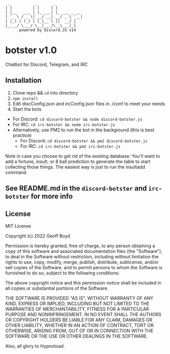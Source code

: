 ```
 _           _       _             
| |         | |     | |           
| |__   ___ | |_ ___| |_ ___ _ __
| '_ \ / _ \| __/ __| __/ _ \ '__|
| |_) | (_) | |_\__ \ ||  __/ |   
|_.__/ \___/ \__|___/\__\___|_|   
      powered by Discord.JS v14
```                                
# botster v1.0
Chatbot for Discord, Telegram, and IRC

## Installation
1. Clone repo && `cd` into directory
2. `npm install`
3. Edit discConfig.json and ircConfig.json files in ./conf to meet your needs
4. Start the bots
  * For Discord: `cd discord-botster && node discord-botster.js`
  * For IRC: `cd irc-botster && node irc-botster.js`
  * Alternatively, use PM2 to run the bot in the background (this is best practice)
    * For Discord: `cd discord-botster && pm2 discord-botster.js`
    * For IRC: `cd irc-botster && pm2 irc-botster.js`


Note in case you choose to get rid of the existing database: You'll want to add a fortune, insult, or 8 ball prediction to generate the table to start collecting those things. The easiest way is just to run the insultadd command.

## See README.md in the `discord-botster` and `irc-botster` for more info

## License

MIT License

Copyright (c) 2022 Geoff Boyd

Permission is hereby granted, free of charge, to any person obtaining a copy
of this software and associated documentation files (the "Software"), to deal
in the Software without restriction, including without limitation the rights
to use, copy, modify, merge, publish, distribute, sublicense, and/or sell
copies of the Software, and to permit persons to whom the Software is
furnished to do so, subject to the following conditions:

The above copyright notice and this permission notice shall be included in all
copies or substantial portions of the Software.

THE SOFTWARE IS PROVIDED "AS IS", WITHOUT WARRANTY OF ANY KIND, EXPRESS OR
IMPLIED, INCLUDING BUT NOT LIMITED TO THE WARRANTIES OF MERCHANTABILITY,
FITNESS FOR A PARTICULAR PURPOSE AND NONINFRINGEMENT. IN NO EVENT SHALL THE
AUTHORS OR COPYRIGHT HOLDERS BE LIABLE FOR ANY CLAIM, DAMAGES OR OTHER
LIABILITY, WHETHER IN AN ACTION OF CONTRACT, TORT OR OTHERWISE, ARISING FROM,
OUT OF OR IN CONNECTION WITH THE SOFTWARE OR THE USE OR OTHER DEALINGS IN THE
SOFTWARE.

Also, all glory to Hypnotoad.
